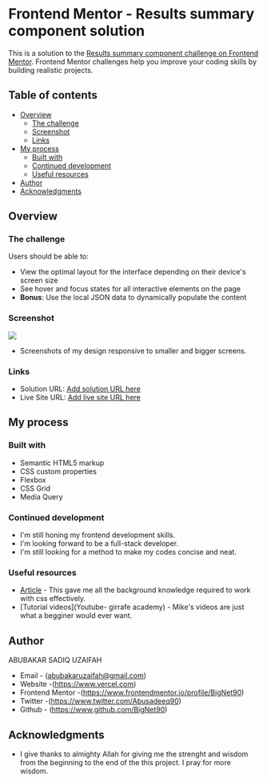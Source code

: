 # Frontend Mentor - Results summary component solution

This is a solution to the [Results summary component challenge on Frontend Mentor](https://www.frontendmentor.io/challenges/results-summary-component-CE_K6s0maV). Frontend Mentor challenges help you improve your coding skills by building realistic projects. 

## Table of contents

- [Overview](#overview)
  - [The challenge](#the-challenge)
  - [Screenshot](#screenshot)
  - [Links](#links)
- [My process](#my-process)
  - [Built with](#built-with)
  - [Continued development](#continued-development)
  - [Useful resources](#useful-resources)
- [Author](#author)
- [Acknowledgments](#acknowledgments)



## Overview

### The challenge

Users should be able to:

- View the optimal layout for the interface depending on their device's screen size
- See hover and focus states for all interactive elements on the page
- **Bonus**: Use the local JSON data to dynamically populate the content

### Screenshot

![](./screenshot.jpg)
[](Desktop-active-design.png)
[](Desktop-design.png)
[](Mobile-active-design.png)
[](Mobile-design.png)

- Screenshots of my design responsive to smaller and bigger screens.

### Links

- Solution URL: [Add solution URL here](https://your-solution-url.com)
- Live Site URL: [Add live site URL here](https://your-live-site-url.com)

## My process

### Built with

- Semantic HTML5 markup
- CSS custom properties
- Flexbox
- CSS Grid
- Media Query



### Continued development

- I'm still honing my frontend development skills.
- I'm looking forward to be a full-stack developer. 
- I'm still looking for a method to make my codes concise and neat. 



### Useful resources

- [Article](https://www.web.dv/learn) - This gave me all the background knowledge required to work with css effectively.
- [Tutorial videos](Youtube- girrafe academy) - Mike's videos are just what a begginer would ever want. 



## Author
ABUBAKAR SADIQ UZAIFAH 
- Email - (abubakaruzaifah@gmail.com)
- Website -(https://www.vercel.com)
- Frontend Mentor -(https://www.frontendmentor.io/profile/BigNet90)
- Twitter -(https://www.twitter.com/Abusadeeq90)
- Github - (https://www.github.com/BigNet90)

## Acknowledgments

- I give thanks to almighty Allah for giving me the strenght and wisdom from the beginning to the end of the this project. I pray for more wisdom. 

